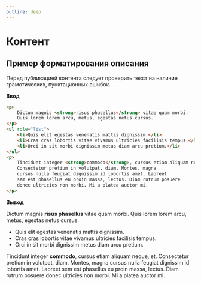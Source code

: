 ```yaml
---
outline: deep
---
```

# Контент

## Пример форматирования описания

Перед публикацией контента следует проверить текст на наличие грамотических, пунктационных ошибок.

**Ввод**

```html
<p>
    Dictum magnis <strong>risus phasellus</strong> vitae quam morbi. 
    Quis lorem lorem arcu, metus, egestas netus cursus.
</p>
<ul role="list">
    <li>Quis elit egestas venenatis mattis dignissim.</li>
    <li>Cras cras lobortis vitae vivamus ultricies facilisis tempus.</li>
    <li>Orci in sit morbi dignissim metus diam arcu pretium.</li>
</ul>
<p>
    Tincidunt integer <strong>commodo</strong>, cursus etiam aliquam neque, et. 
    Consectetur pretium in volutpat, diam. Montes, magna 
    cursus nulla feugiat dignissim id lobortis amet. Laoreet 
    sem est phasellus eu proin massa, lectus. Diam rutrum posuere 
    donec ultricies non morbi. Mi a platea auctor mi.
</p>
```

**Вывод**


Dictum magnis **risus phasellus** vitae quam morbi. 
    Quis lorem lorem arcu, metus, egestas netus cursus.
* Quis elit egestas venenatis mattis dignissim.
* Cras cras lobortis vitae vivamus ultricies facilisis tempus.
* Orci in sit morbi dignissim metus diam arcu pretium.

Tincidunt integer **commodo**, cursus etiam aliquam neque, et. 
    Consectetur pretium in volutpat, diam. Montes, magna 
    cursus nulla feugiat dignissim id lobortis amet. Laoreet 
    sem est phasellus eu proin massa, lectus. Diam rutrum posuere 
    donec ultricies non morbi. Mi a platea auctor mi.
